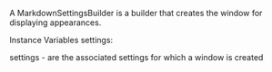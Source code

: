 A MarkdownSettingsBuilder is a builder that creates the window for displaying appearances.

Instance Variables
	settings:		<MarkdownSettings>

settings
	- are the associated settings for which a window is created
